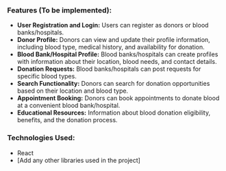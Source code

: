 ### Features (**To be implemented**):

* **User Registration and Login:** Users can register as donors or blood banks/hospitals.
* **Donor Profile:** Donors can view and update their profile information, including blood type, medical history, and availability for donation.
* **Blood Bank/Hospital Profile:** Blood banks/hospitals can create profiles with information about their location, blood needs, and contact details.
* **Donation Requests:** Blood banks/hospitals can post requests for specific blood types.
* **Search Functionality:** Donors can search for donation opportunities based on their location and blood type.
* **Appointment Booking:** Donors can book appointments to donate blood at a convenient blood bank/hospital.
* **Educational Resources:** Information about blood donation eligibility, benefits, and the donation process.


### Technologies Used:

* React
* [Add any other libraries used in the project]
